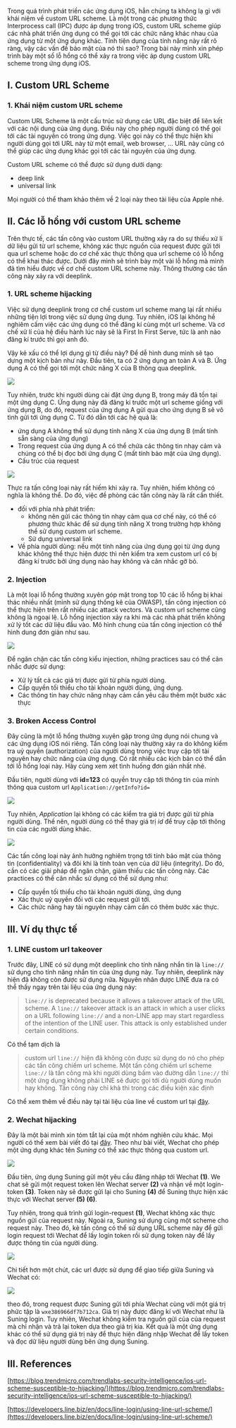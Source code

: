 Trong quá trình phát triền các ứng dụng iOS, hẳn chúng ta không lạ gì với khái niệm về custom URL scheme. Là một trong các phương thức Interprocess call (IPC) được áp dụng trong iOS, custom URL scheme giúp các nhà phát triển ứng dụng có thể gọi tới các chức năng khác nhau của ứng dụng từ một ứng dụng khác. Tính tiện dụng của tính năng này rất rõ ràng, vậy các vấn đề bảo mật của nó thì sao? Trong bài này mình xin phép trình bày một số lỗ hổng có thể xảy ra trong việc áp dụng custom URL scheme trong ứng dụng iOS.

## I. Custom URL Scheme


### 1. Khái niệm custom URL scheme

Custom URL Scheme là một cấu trúc sử dụng các URL đặc biệt để liên kết với các nội dung của ứng dụng. Điều này cho phép người dùng có thể gọi tới các tài nguyên có trong ứng dụng. Việc gọi này có thể thực hiện khi người dùng gọi tới URL này từ một email, web browser, ... URL này cũng có thể giúp các ứng dụng khác gọi tới các tài nguyên của ứng dụng.

Custom URL scheme có thể được sử dụng dưới dạng:
- deep link
- universal link

Mọi người có thể tham khảo thêm về 2 loại này theo tài liệu của Apple nhé.
## II. Các lỗ hổng với custom URL scheme
Trên thực tế, các tấn công vào custom URL thường xảy ra do sự thiếu xử lí dữ liệu gửi từ url scheme, không xác thực nguồn của request được gửi tới qua url scheme hoặc do cơ chế xác thực thông qua url scheme có lỗ hổng có thể khai thác được. Dưới đây mình sẽ trình bày một vài lỗ hổng mà mình đã tìm hiểu được về cơ chế custom URL scheme này. Thông thường các tấn công này xảy ra với deeplink.

### 1. URL scheme hijacking
Việc sử dụng deeplink trong cơ chế custom url scheme mang lại rất nhiều những tiện lợi trong việc sử dụng ứng dụng. Tuy nhiên, iOS lại không hề nghiêm cấm việc các ứng dụng có thể đăng kí cùng một url scheme. Và cơ chế xử lí của hệ điều hành lúc này sẽ là First In First Serve, tức là anh nào đăng kí trước thì gọi anh đó. 

Vậy kẻ xấu có thể lợi dụng gì từ điều này? Để dễ hình dung mình sẽ tạo dựng một kịch bản như này. Đầu tiên, ta có 2 ứng dụng an toàn A và B. Ứng dụng A có thể gọi tới một chức năng X của B thông qua deeplink.

![](https://images.viblo.asia/ff0e5a9d-4233-4ed6-b51b-08e57a150cb7.png)

Tuy nhiên, trước khi người dùng cài đặt ứng dụng B, trong máy đã tồn tại một ứng dụng C. Ứng dụng này đã đăng kí trước một url scheme giống với ứng dụng B, do đó, request của ứng dụng A gửi qua cho ứng dụng B sẽ vô tình gửi tới ứng dụng C. Từ đó dẫn tới các hệ quả là:
- ứng dụng A không thể sử dụng tính năng X của ứng dụng B (mất tính sẵn sàng của ứng dụng)
- Trong request của ứng dụng A có thể chứa các thông tin nhạy cảm và chúng có thể bị đọc bởi ứng dụng C (mất tính bảo mật của ứng dụng).
- Cấu trúc của request 

![](https://images.viblo.asia/20a94516-5f89-46c0-b4a1-3f778ac5734e.png)

Thực ra tấn công loại này rất hiếm khi xảy ra. Tuy nhiên, hiếm không có nghĩa là không thể. Do đó, việc đề phòng các tấn công này là rất cần thiết. 
- đối với phía nhà phát triển: 
    - không nên gửi các thông tin nhạy cảm qua cơ chế này, có thể có phương thức khác để sử dụng tính năng X trong trường hợp không thể sử dụng custom url scheme.
    - Sử dụng universal link 
- Về phía người dùng: nếu một tính năng của ứng dụng gọi từ ứng dụng khác không thể thực hiện được thì nên kiểm tra xem custom url có bị đăng kí trước bởi ứng dụng nào hay không và cân nhắc gỡ bỏ.
### 2. Injection 
Là một loại lỗ hổng thường xuyên góp mặt trong top 10 các lỗ hổng bị khai thác nhiều nhất (mình sử dụng thống kê của OWASP), tấn công injection có thể thực hiện trên rất nhiều các attack vectors. Và custom url scheme cũng không là ngoại lệ. Lỗ hổng injection xảy ra khi mà các nhà phát triển không xử lý tốt các dữ liệu đầu vào. Mô hình chung của tấn công injection có thể hình dung đơn giản như sau.

![](https://images.viblo.asia/94cda01b-aa29-4182-9395-70f11d44f73e.png)

Để ngăn chặn các tấn công kiểu injection, những practices sau có thể cân nhắc được sử dụng:
- Xử lý tất cả các giá trị được gửi từ phía người dùng.
- Cấp quyền tối thiểu cho tài khoản người dùng, ứng dụng.
- Các thông tin hay chức năng nhạy cảm cần yêu cầu thêm một bước xác thực

### 3. Broken Access Control
Đây cũng là một lỗ hổng thường xuyên gặp trong ứng dụng nói chung và các ứng dụng iOS nói riêng. Tấn công loại này thường xảy ra do không kiểm tra uỷ quyền (authorization) của người dùng trong việc truy cập tới tài nguyên hay chức năng của ứng dụng. Có rất nhiều các kịch bản có thể dẫn tới lỗ hổng loại này. Hãy cùng xem xét tình huống đơn giản nhất nhé.

Đầu tiên, người dùng với **id=123** có quyền truy cập tới thông tin của mình thông qua custom url `Application://getInfo?id=` 

![](https://images.viblo.asia/62b684b3-2c87-46af-94d9-e8c95a4ec4a0.png)

Tuy nhiên, *Application* lại không có các kiểm tra giá trị được gửi từ phía người dùng. Thế nên, người dùng có thể thay giá trị *id* để truy cập tới thông tin của các người dùng khác.

![](https://images.viblo.asia/db41af93-0b3c-4e35-9700-ef2f2c98790a.png)

Các tấn công loại này ảnh hưởng nghiêm trọng tới tính bảo mật của thông tin (confidentiality) và đôi khi là tính toàn vẹn của dữ liệu (integrity). Do đó, cần có các giải pháp để ngăn chặn, giảm thiểu các tấn công này. Các practices có thể cân nhắc sử dụng có thể sử dụng như:
-  Cấp quyền tối thiểu cho tài khoản người dùng, ứng dụng
-  Xác thực uỷ quyền đối với các request gửi tới.
-  Các chức năng hay tài nguyên nhạy cảm cần có thêm bước xác thực.

## III. Ví dụ thực tế

### 1. LINE custom url takeover

Trước đây, LINE có sử dụng một deeplink cho tính năng nhắn tin là `line://` sử dụng cho tính năng nhắn tin của ứng dụng này. Tuy nhiên, deeplink này hiện đã không còn được sử dụng nữa. Nguyên nhân được LINE đưa ra có thể thấy ngay trên tài liệu của ứng dụng này:

> `line://` is deprecated because it allows a takeover attack of the URL scheme. A `line://` takeover attack is an attack in which a user clicks on a URL following `line://` and a non-LINE app may start regardless of the intention of the LINE user. This attack is only established under certain conditions.


Có thể tạm dịch là 

> custom url `line://` hiện đã không còn được sử dụng do nó cho phép các tấn công chiếm url scheme. Một tấn công chiếm url scheme `line://` là tấn công mà khi người dùng bấm vào đường dẫn  `line://` thì một ứng dụng không phải LINE sẽ được gọi tới dù người dùng muốn hay không. Tấn công này chỉ khả thi trong các điều kiện xác định

Có thể xem thêm về điều này tại tài liệu của line về custom url tại [đây](https://developers.line.biz/en/docs/line-login/using-line-url-scheme/).

### 2. Wechat hijacking

Đây là một bài mình xin tóm tắt lại của một nhóm nghiên cứu khác. Mọi người có thể xem bài viết đó tại [đây](https://blog.trendmicro.com/trendlabs-security-intelligence/ios-url-scheme-susceptible-to-hijacking/). Theo như bài viết, Wechat cho phép một ứng dụng khác tên *Suning* có thể xác thực thông qua custom url.

![](https://images.viblo.asia/efdac77c-8f5c-428a-95d3-36cd46eb6dcd.png)

Đầu tiên, ứng dụng Suning gửi một yêu cầu đăng nhập tới Wechat **(1)**. We chat sẽ gửi một request token lên Wechat server **(2)** và nhận về một login-token **(3)**. Token này sẽ được gửi lại cho Suning **(4)** để Suning thực hiện xác thực với Wechat server **(5)** **(6)**.

Tuy nhiên, trong quá trình gửi login-request **(1)**, Wechat không xác thực nguồn gửi của request này. Ngoài ra, Suning sử dụng cùng một scheme cho request này. Theo đó, kẻ tấn công có thể sử dụng URL scheme này để gửi login request tới Wechat để lấy login token rồi sử dụng token này để lấy được thông tin của người dùng.

![](https://images.viblo.asia/beedbade-a064-4d87-a615-44938beb221f.png)

Chi tiết hơn một chút, các url được sử dụng để giao tiếp giữa Suning và Wechat có:

![](https://images.viblo.asia/a249db54-387a-4511-aebf-f0e70694da3b.png)

theo đó, trong request được Suning gửi tới phía Wechat cùng với một giá trị phức tập là `wxe386966df7b712ca`. Giá trị này được đăng kí với Wechat như là Suning login. Tuy nhiên, Wechat không kiểm tra nguồn gửi của của request mà chỉ nhận và trả lại token dựa theo giá trị kia. Kết quả là một ứng dụng khác có thể sử dụng giá trị này để thực hiện đăng nhập Wechat để lấy token và đọc dữ liệu người dùng bên ứng dụng Suning.

## III. References

[https://blog.trendmicro.com/trendlabs-security-intelligence/ios-url-scheme-susceptible-to-hijacking/](https://blog.trendmicro.com/trendlabs-security-intelligence/ios-url-scheme-susceptible-to-hijacking/)

[https://developers.line.biz/en/docs/line-login/using-line-url-scheme/](https://developers.line.biz/en/docs/line-login/using-line-url-scheme/)